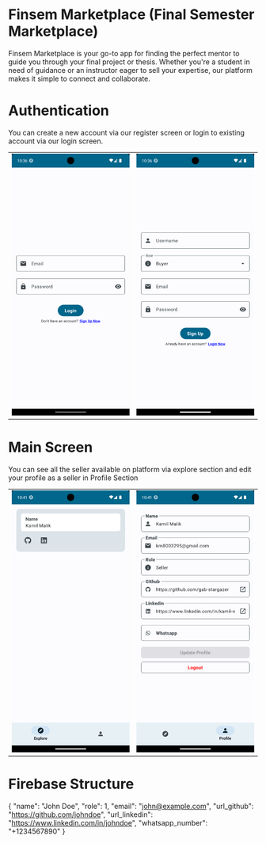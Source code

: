 # Finsem Marketplace (Final Semester Marketplace)

Finsem Marketplace is your go-to app for finding the perfect mentor to guide you through your final project or thesis. Whether you're a student in need of guidance or an instructor eager to sell your expertise, our platform makes it simple to connect and collaborate.

# Authentication
You can create a new account via our register screen or login to existing account via our login screen.
<table>
  <tr>
    <td><img src="img/login.png" alt="Image 1"></td>
    <td><img src="img/register.png" alt="Image 2"></td>
  </tr>
</table>

# Main Screen
You can see all the seller available on platform via explore section and edit your profile as a seller in Profile Section
<table>
  <tr>
    <td><img src="img/explore.png" alt="Image 1"></td>
    <td><img src="img/profile.png" alt="Image 2"></td>
  </tr>
</table>

# Firebase Structure
{
  "name": "John Doe",
  "role": 1,
  "email": "john@example.com",
  "url_github": "https://github.com/johndoe",
  "url_linkedin": "https://www.linkedin.com/in/johndoe",
  "whatsapp_number": "+1234567890"
}
